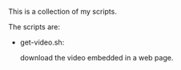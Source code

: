 This is a collection of my scripts.

The scripts are:
* get-video.sh:
  
    download the video embedded in a web page.
